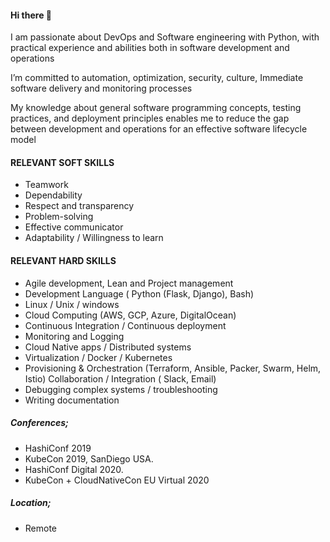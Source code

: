 #### Hi there 👋

I am passionate about DevOps and Software engineering with Python, with practical experience and abilities both in software development and operations

I’m committed to automation, optimization, security, culture, Immediate software delivery and monitoring processes

My knowledge about general software programming concepts, testing practices, and deployment principles enables me to reduce the gap between development and operations for an effective software lifecycle model

#### RELEVANT SOFT SKILLS

- Teamwork 
- Dependability 
- Respect and transparency 
- Problem-solving 
- Effective communicator 
- Adaptability / Willingness to learn

#### RELEVANT HARD SKILLS

- Agile development, Lean and Project management 
- Development Language ( Python (Flask, Django), Bash) 
- Linux / Unix / windows
- Cloud Computing (AWS, GCP, Azure, DigitalOcean) 
- Continuous Integration / Continuous deployment 
- Monitoring and Logging
- Cloud Native apps / Distributed systems
- Virtualization / Docker / Kubernetes
- Provisioning & Orchestration (Terraform, Ansible, Packer, Swarm, Helm, Istio) Collaboration / Integration ( Slack, Email)
- Debugging complex systems / troubleshooting
- Writing documentation 


##### Conferences;

- HashiConf 2019
- KubeCon 2019, SanDiego USA. 
- HashiConf Digital 2020.
- KubeCon + CloudNativeCon EU Virtual 2020


##### Location;

- Remote

<!--
**scott45/scott45** is a ✨ _special_ ✨ repository because its `README.md` (this file) appears on your GitHub profile.

Here are some ideas to get you started:

- 🔭 I’m currently working on ...
- 🌱 I’m currently learning ...
- 👯 I’m looking to collaborate on ...
- 🤔 I’m looking for help with ...
- 💬 Ask me about ...
- 📫 How to reach me: ...
- 😄 Pronouns: ...
- ⚡ Fun fact: ...
-->
